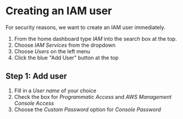 # Creating an IAM user
For security reasons, we want to create an IAM user immediately.

1. From the home dashboard type *IAM* into the search box at the top.
2. Choose *IAM Services* from the dropdown
3. Choose *Users* on the left menu
4. Click the blue "Add User" button at the top

## Step 1: Add user
1. Fill in a *User name* of your choice
2. Check the box for *Programmatic Access* and *AWS Management Console Access*
3. Choose the *Custom Password* option for *Console Password*

<!--stackedit_data:
eyJoaXN0b3J5IjpbLTE2Njk0OTgyNDgsMTQ1MTkwODcyOSw3MT
g1Njg5OTIsLTEyMTA0MzI4LC0xOTc5OTEwMDM5LC03MDA1MzI4
NTUsMTkxNDE4NDk5MCwtMTY0MDkyOTMzNCwyMTA3NDUwNjQ5LD
E1MDY1ODkxNDddfQ==
-->